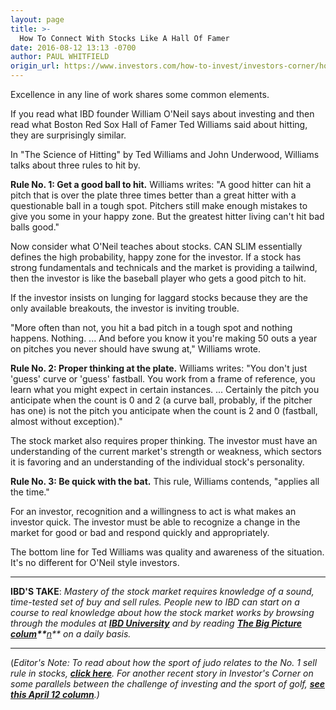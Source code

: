 ```yaml
---
layout: page
title: >-
  How To Connect With Stocks Like A Hall Of Famer
date: 2016-08-12 13:13 -0700
author: PAUL WHITFIELD
origin_url: https://www.investors.com/how-to-invest/investors-corner/how-to-connect-with-stocks-like-a-hall-of-famer/
---
```


Excellence in any line of work shares some common elements.

If you read what IBD founder William O'Neil says about investing and then read what Boston Red Sox Hall of Famer Ted Williams said about hitting, they are surprisingly similar.

In "The Science of Hitting" by Ted Williams and John Underwood, Williams talks about three rules to hit by.

**Rule No. 1: Get a good ball to hit.** Williams writes: "A good hitter can hit a pitch that is over the plate three times better than a great hitter with a questionable ball in a tough spot. Pitchers still make enough mistakes to give you some in your happy zone. But the greatest hitter living can't hit bad balls good."

Now consider what O'Neil teaches about stocks. CAN SLIM essentially defines the high probability, happy zone for the investor. If a stock has strong fundamentals and technicals and the market is providing a tailwind, then the investor is like the baseball player who gets a good pitch to hit.

If the investor insists on lunging for laggard stocks because they are the only available breakouts, the investor is inviting trouble.

"More often than not, you hit a bad pitch in a tough spot and nothing happens. Nothing. ... And before you know it you're making 50 outs a year on pitches you never should have swung at," Williams wrote.

**Rule No. 2: Proper thinking at the plate.** Williams writes: "You don't just 'guess' curve or 'guess' fastball. You work from a frame of reference, you learn what you might expect in certain instances. ... Certainly the pitch you anticipate when the count is 0 and 2 (a curve ball, probably, if the pitcher has one) is not the pitch you anticipate when the count is 2 and 0 (fastball, almost without exception)."

The stock market also requires proper thinking. The investor must have an understanding of the current market's strength or weakness, which sectors it is favoring and an understanding of the individual stock's personality.

**Rule No. 3: Be quick with the bat.** This rule, Williams contends, "applies all the time."

For an investor, recognition and a willingness to act is what makes an investor quick. The investor must be able to recognize a change in the market for good or bad and respond quickly and appropriately.

The bottom line for Ted Williams was quality and awareness of the situation. It's no different for O'Neil style investors.

---

**IBD'S TAKE**: _Mastery of the stock market requires knowledge of a sound, time-tested set of buy and sell rules. People new to IBD can start on a course to real knowledge about how the stock market works by browsing through the modules at **[IBD University](http://education.investors.com/courselandingpage.aspx?id=735730)** and by reading **[The Big Picture colum](https://www.investors.com/category/market-trend/the-big-picture/)\*\***[n](https://www.investors.com/category/market-trend/the-big-picture/)\*\* on a daily basis._

---

(_Editor's Note: To read about how the sport of judo relates to the No. 1 sell rule in stocks, **[click here](https://www.investors.com/how-to-invest/investors-corner/still-the-no-1-rule-for-stock-investors-always-cut-your-losses-short/)**. For another recent story in Investor's Corner on some parallels between the challenge of investing and the sport of golf, **[see this April 12 column](https://www.investors.com/how-to-invest/investors-corner/the-stock-market-is-like-golf-what-spieth-and-els-can-teach-you-about-both/)**.)_

